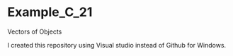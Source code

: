 # Example_C_21
Vectors of Objects

I created this repository using Visual studio instead of Github for Windows.
